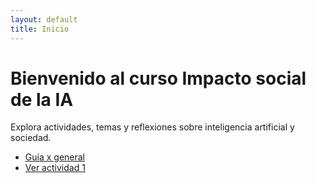 ```yaml
---
layout: default
title: Inicio
---
```


# Bienvenido al curso Impacto social de la IA

Explora actividades, temas y reflexiones sobre inteligencia artificial y sociedad.

- [Guía x  general](./guia.html) 
- [Ver actividad 1](actividades/actividad_s01)
